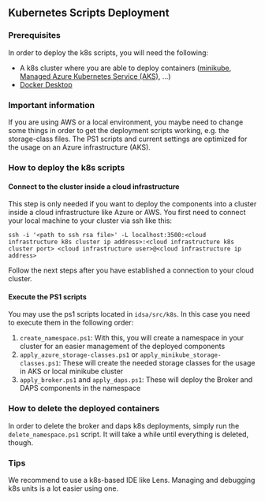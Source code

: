 ## Kubernetes Scripts Deployment

### Prerequisites
In order to deploy the k8s scripts, you will need the following:

* A k8s cluster where you are able to deploy containers ([minikube](https://minikube.sigs.k8s.io/docs/start/), [Managed Azure Kubernetes Service (AKS)](https://docs.microsoft.com/en-us/azure/aks/learn/quick-kubernetes-deploy-cli), ...)
* [Docker Desktop](https://www.docker.com/blog/getting-started-with-docker-desktop/)

### Important information
If you are using AWS or a local environment, you maybe need to change some things in order to get the deployment scripts working, e.g. the storage-class files. The PS1 scripts and current settings are optimized for the usage on an Azure infrastructure (AKS).

### How to deploy the k8s scripts

#### Connect to the cluster inside a cloud infrastructure
This step is only needed if you want to deploy the components into a cluster inside a cloud infrastructure like Azure or AWS. You first need to connect your local machine to your cluster via ssh like this:

`ssh -i '<path to ssh rsa file>' -L localhost:3500:<cloud infrastructure k8s cluster ip address>:<cloud infrastructure k8s cluster port> <cloud infrastructure user>@<cloud infrastructure ip address>`

Follow the next steps after you have established a connection to your cloud cluster.

#### Execute the PS1 scripts
You may use the ps1 scripts located in `idsa/src/k8s`. In this case you need to execute them in the following order:

1. `create_namespace.ps1`: With this, you will create a namespace in your cluster for an easier management of the deployed components
3. `apply_azure_storage-classes.ps1` or `apply_minikube_storage-classes.ps1`: These will create the needed storage classes for the usage in AKS or local minikube cluster
5. `apply_broker.ps1` and `apply_daps.ps1`: These will deploy the Broker and DAPS components in the namespace

### How to delete the deployed containers
In order to delete the broker and daps k8s deployments, simply run the `delete_namespace.ps1` script. It will take a while until everything is deleted, though.

### Tips
We recommend to use a k8s-based IDE like Lens. Managing and debugging k8s units is a lot easier using one.
